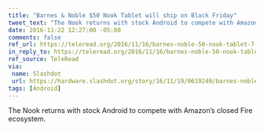 ```yaml
---
title: "Barnes & Noble $50 Nook Tablet will ship on Black Friday"
tweet_text: "The Nook returns with stock Android to compete with Amazon’s closed Fire ecosystem."
date: 2016-11-22 12:27:00 -05:00
comments: false
ref_url: https://teleread.org/2016/11/16/barnes-noble-50-nook-tablet-7-will-ship-on-black-friday/
in_reply_to: https://teleread.org/2016/11/16/barnes-noble-50-nook-tablet-7-will-ship-on-black-friday/
ref_source: TeleRead
via:
 name: Slashdot
 url: https://hardware.slashdot.org/story/16/11/19/0619249/barnes-noble-announces-a-new-50-android-tablet
tags: [Android]
---
```


The Nook returns with stock Android to compete with Amazon’s closed Fire ecosystem.
